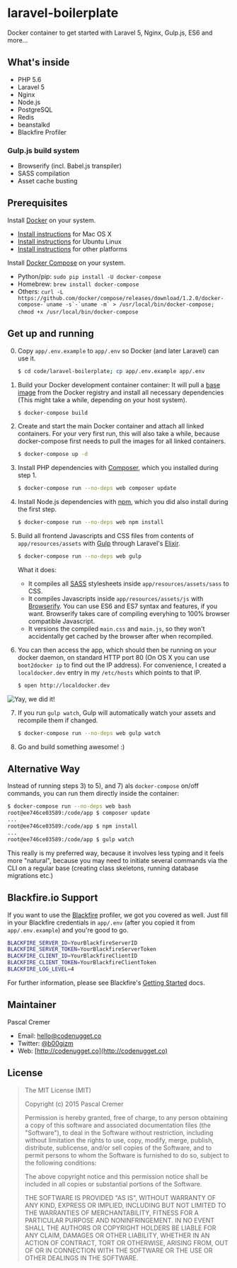 # laravel-boilerplate
Docker container to get started with Laravel 5, Nginx, Gulp.js, ES6 and more...

## What's inside

* PHP 5.6
* Laravel 5
* Nginx
* Node.js
* PostgreSQL
* Redis
* beanstalkd
* Blackfire Profiler

### Gulp.js build system

* Browserify (incl. Babel.js transpiler)
* SASS compilation
* Asset cache busting

## Prerequisites

Install [Docker](https://www.docker.com/) on your system.

* [Install instructions](https://docs.docker.com/installation/mac/) for Mac OS X
* [Install instructions](https://docs.docker.com/installation/ubuntulinux/) for Ubuntu Linux
* [Install instructions](https://docs.docker.com/installation/) for other platforms

Install [Docker Compose](http://docs.docker.com/compose/) on your system.

* Python/pip: `sudo pip install -U docker-compose`
* Homebrew: `brew install docker-compose`
* Others: ``curl -L https://github.com/docker/compose/releases/download/1.2.0/docker-compose-`uname -s`-`uname -m` > /usr/local/bin/docker-compose; chmod +x /usr/local/bin/docker-compose`` 

## Get up and running

0. Copy `app/.env.example` to `app/.env` so Docker (and later Laravel) can use it.

    ```bash
    $ cd code/laravel-boilerplate; cp app/.env.example app/.env
    ```

1. Build your Docker development container container: It will pull a [base image](https://registry.hub.docker.com/_/ubuntu/) from the Docker registry and install all necessary dependencies (This might take a while, depending on your host system).

    ```bash
    $ docker-compose build
    ```

2. Create and start the main Docker container and attach all linked containers. For your very first run, this will also take a while, because docker-compose first needs to pull the images for all linked containers.

    ```bash
    $ docker-compose up -d
    ```

3. Install PHP dependencies with [Composer](https://getcomposer.org), which you installed during step 1.

    ```bash
    $ docker-compose run --no-deps web composer update
    ```

4. Install Node.js dependencies with [npm](https://www.npmjs.com), which you did also install during the first step.

    ```bash
    $ docker-compose run --no-deps web npm install
    ```

5. Build all frontend Javascripts and CSS files from contents of `app/resources/assets` with [Gulp](http://gulpjs.com) through Laravel's [Elixir](http://laravel.com/docs/5.0/elixir).

    ```bash
    $ docker-compose run --no-deps web gulp
    ```

    What it does:

    * It compiles all [SASS](http://sass-lang.com) stylesheets inside `app/resources/assets/sass` to CSS.
    * It compiles Javascripts inside `app/resources/assets/js` with [Browserify](http://browserify.org). You can use ES6 and ES7 syntax and features, if you want. Browserify takes care of compiling everyhing to 100% browser compatible Javascript.
    * It versions the compiled `main.css` and `main.js`, so they won't accidentally get cached by the browser after when recompiled.

6. You can then access the app, which should then be running on your docker daemon, on standard HTTP port 80 (On OS X you can use `boot2docker ip` to find out the IP address). For convenience, I created a `localdocker.dev` entry in my `/etc/hosts` which points to that IP.

    ```bash
    $ open http://localdocker.dev
    ```

![Yay, we did it!](http://i.imgur.com/c0OQdjM.png)

7. If you run `gulp watch`, Gulp will automatically watch your assets and recompile them if changed.

    ```bash
    $ docker-compose run --no-deps web gulp watch
    ```

8. Go and build something awesome! :)

## Alternative Way

Instead of running steps 3) to 5), and 7) als `docker-compose` on/off commands, you can run them directly inside the container:

```bash
$ docker-compose run --no-deps web bash
root@ee746ce03589:/code/app $ composer update
...
root@ee746ce03589:/code/app $ npm install
...
root@ee746ce03589:/code/app $ gulp watch
```

This really is my preferred way, because it involves less typing and it feels more "natural", because you may need to initiate several commands via the CLI on a regular base (creating class skeletons, running database migrations etc.)

## Blackfire.io Support

If you want to use the [Blackfire](https://blackfire.io) profiler, we got you covered as well. Just fill in your Blackfire credentials in `app/.env` (after you copied it from `app/.env.example`) and you're good to go.

```bash
BLACKFIRE_SERVER_ID=YourBlackfireServerID
BLACKFIRE_SERVER_TOKEN=YourBlackfireServerToken
BLACKFIRE_CLIENT_ID=YourBlackfireClientID
BLACKFIRE_CLIENT_TOKEN=YourBlackfireClientToken
BLACKFIRE_LOG_LEVEL=4
```

For further information, please see Blackfire's [Getting Started](https://blackfire.io/getting-started) docs.

## Maintainer

Pascal Cremer

* Email: <hello@codenugget.co>
* Twitter: [@b00gizm](https://twitter.com/b00gizm)
* Web: [http://codenugget.co](http://codenugget.co)

## License

> The MIT License (MIT)
>
> Copyright (c) 2015 Pascal Cremer
>
>Permission is hereby granted, free of charge, to any person obtaining a copy
>of this software and associated documentation files (the "Software"), to deal
>in the Software without restriction, including without limitation the rights
>to use, copy, modify, merge, publish, distribute, sublicense, and/or sell
>copies of the Software, and to permit persons to whom the Software is
>furnished to do so, subject to the following conditions:
>
>The above copyright notice and this permission notice shall be included in all
>copies or substantial portions of the Software.
>
>THE SOFTWARE IS PROVIDED "AS IS", WITHOUT WARRANTY OF ANY KIND, EXPRESS OR
>IMPLIED, INCLUDING BUT NOT LIMITED TO THE WARRANTIES OF MERCHANTABILITY,
>FITNESS FOR A PARTICULAR PURPOSE AND NONINFRINGEMENT. IN NO EVENT SHALL THE
>AUTHORS OR COPYRIGHT HOLDERS BE LIABLE FOR ANY CLAIM, DAMAGES OR OTHER
>LIABILITY, WHETHER IN AN ACTION OF CONTRACT, TORT OR OTHERWISE, ARISING FROM,
>OUT OF OR IN CONNECTION WITH THE SOFTWARE OR THE USE OR OTHER DEALINGS IN THE
>SOFTWARE.
